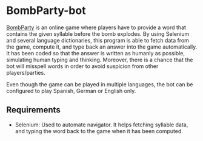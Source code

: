 # BombParty-bot

[BombParty](https://jklm.fun) is an online game where players have to provide a word that contains the given syllable before the bomb explodes. By using Selenium and several language dictionaries, this program is able to fetch data from the game, compute it, and type back an answer into the game automatically. It has been coded so that the answer is written as humanly as possible, simulating human typing and thinking.
Moreover, there is a chance that the bot will misspell words in order to avoid suspicion from other players/parties.

Even though the game can be played in multiple languages, the bot can be configured to play Spanish, German or English only.

## Requirements

- Selenium: Used to automate navigator. It helps fetching syllable data, and typing the word back to the game when it has been computed.


